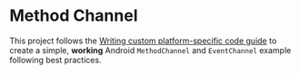 # Method Channel

This project follows the [Writing custom platform-specific code guide](https://docs.flutter.dev/platform-integration/platform-channels#codec2) to create a simple, **working** Android `MethodChannel` and `EventChannel` example following best practices.
